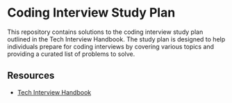# Coding Interview Study Plan

This repository contains solutions to the coding interview study plan outlined in the Tech Interview Handbook. The study plan is designed to help individuals prepare for coding interviews by covering various topics and providing a curated list of problems to solve.

## Resources

- [Tech Interview Handbook](https://www.techinterviewhandbook.org/)